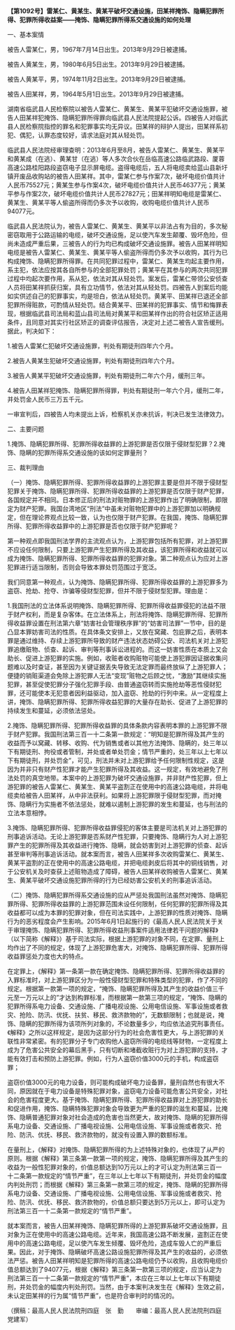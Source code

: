 **【第1092号】雷某仁、黄某生、黄某平破坏交通设施，田某祥掩饰、隐瞒犯罪所得、犯罪所得收益案——掩饰、隐瞒犯罪所得系交通设施的如何处理**

一、基本案情

被告人雷某仁，男，1967年7月14日出生。2013年9月29日被逮捕。

被告人黄某生，男，1980年6月5日出生。2013年9月29日被逮捕。

被告人黄某平，男，1974年11月2日出生。2013年9月29日被逮捕。

被告人田某祥，男，1964年5月1日出生。2013年9月29日被逮捕。

湖南省临武县人民检察院以被告人雷某仁、黄某生、黄某平犯破坏交通设施罪，被告人田某祥犯掩饰、隐瞒犯罪所得罪向临武县人民法院提起公诉。四被告人对临武县人民检察院指控的罪名和犯罪事实均无异议。田某祥的辩护人提出，田某祥系初犯、偶犯，认罪态度较好，请求法庭对其从轻处罚。

临武县人民法院经审理查明：2013年6月至8月，被告人雷某仁、黄某生、黄某平和黄某成（在逃）、黄某甘（在逃）等人多次合伙在岳临高速公路临武路段、厦蓉高速公路桂阳路段盗窃电子显示屏电缆。盗得电缆后，五人将电缆卖给蓝山县新圩镇开废品收购站的被告人田某祥。其中，雷某仁参与作案7次，破坏电缆价值共计人民币75527元；黄某生参与作案4次，破坏电缆价值共计人民币46377元；黄某平参与作案2次，破坏电缆价值共计人民币27827元；田某祥明知电缆是雷某仁、黄某生、黄某平等人偷盗所得而仍多次予以收购，收购电缆价值共计人民币94077元。

临武县人民法院认为，被告人雷某仁、黄某生、黄某平以非法占有为目的，多次秘密窃取用于公路运输的电缆，破坏交通设施，足以使汽车发生颠覆、毁坏危险，但尚未造成严重后果，三被告人的行为均已构成破坏交通设施罪。被告人田某祥明知电缆是被告人雷某仁、黄某生、黄某平等人偷盗所得而仍多次予以收购，其行为已构成掩饰、隐瞒犯罪所得罪。在共同犯罪过程中，雷某仁、黄某生均起主要作用，系主犯，依法应按其各自所参与的全部犯罪处罚；黄某平在其参与的两次共同犯罪过程中均起次要作用，系从犯，依法对其从轻处罚。案发后，雷某仁带领公安侦查人员将田某祥抓获归案，具有立功情节，依法对其从轻处罚。四被告人到案后均能如实供述自己的犯罪事实，均是坦白，依法从轻处罚。黄某平、田某祥已退还全部犯罪所得赃款，可酌情从轻处罚。结合黄某平、田某祥的犯罪事实、情节和悔罪表现，根据临武县司法局和蓝山县司法局对黄某平和田某祥作出的符合社区矫正适用条件，且同意对其实行社区矫正的调查评估报告，决定对上述二被告人宣告缓刑。据此，判决如下：

1.被告人雷某仁犯破坏交通设施罪，判处有期徒刑四年六个月。

2.被告人黄某生犯破坏交通设施罪，判处有期徒刑四年六个月。

3.被告人黄某平犯破坏交通设施罪，判处有期徒刑二年六个月，缓刑三年。

4.被告人田某祥犯掩饰、隐瞒犯罪所得罪，判处有期徒刑一年六个月，缓刑二年，并处罚金人民币三万五千元。

一审宣判后，四被告人均未提出上诉，检察机关亦未抗诉，判决已发生法律效力。

二、主要问题

1.掩饰、隐瞒犯罪所得、犯罪所得收益罪的上游犯罪是否仅限于侵财型犯罪？2.掩饰、隐瞒的犯罪所得系交通设施的该如何定罪量刑？

三、裁判理由

（一）掩饰、隐瞒犯罪所得、犯罪所得收益罪的上游犯罪主要是但并不限于侵财型犯罪关于掩饰、隐瞒犯罪所得、犯罪所得收益罪的上游犯罪是否仅限于财产犯罪，各国规定并不相同。日本修正后的刑法对赃物罪的上游犯罪作出了明确限制，即限定为财产犯罪。我国台湾地区“刑法”中虽未对赃物犯罪中的上游犯罪加以明确规定，但在理论界观点比较一致，认为也仅限于财产犯罪。在我国，掩饰、隐瞒犯罪所得、犯罪所得收益罪中的上游犯罪是否也仅限于财产犯罪呢？

第一种观点即我国刑法学界的主流观点认为，上游犯罪包括所有犯罪，对上游犯罪不应设任何限制，只要上游犯罪产生犯罪所得及其收益，该犯罪所得和收益就可以成为掩饰、隐瞒犯罪所得、犯罪所得收益罪的犯罪对象。第二种观点认为应对上游犯罪进行适当限制，否则会导致本罪处罚范围过于宽泛。

我们同意第一种观点，认为掩饰、隐瞒犯罪所得、犯罪所得收益罪的上游犯罪多为盗窃、抢劫、抢夺、诈骗等侵财型犯罪，但并不限于侵财型犯罪。理由是：

1.我国刑法的立法体系说明掩饰、隐瞒犯罪所得、犯罪所得收益罪侵犯的法益不限于财产权利，而是复杂客体。在立法体系上，刑法将掩饰、隐瞒犯罪所得、犯罪所得收益罪设置在刑法第六章“妨害社会管理秩序罪”的“妨害司法罪”一节中，目的是凸显本罪妨害司法的性质。在具体条文安排上，又放在窝藏、包庇罪之后，表明本罪是通过维持、存续上游犯罪所导致的财产违法状态妨碍公安、司法机关对上游犯罪追缴赃物、侦查、起诉、审判等刑事诉讼进程的。而这一妨害性质在本质上又会助长、促进上游犯罪的实施。例如，收赃者收购赃物可能使上游犯罪因证据收集问题难以及时查证，甚至因为关键证据丢失导致无法定罪而最终放纵了上游犯罪人；便捷的销赃渠道会免除上游犯罪人无法“变现”赃物之后顾之忧，“激励”其继续实施犯罪，甚至促使犯罪分子强化犯罪手段、由普通盗窃转而实施抢劫等恶性侵财犯罪，还可能使本无犯意者因利益驱动，加入盗窃、抢劫的行列中来。从一定程度上讲，掩饰、隐瞒犯罪所得、犯罪所得收益犯罪的大量存在助长、促进了上游犯罪的持续发生和蔓延，必须依法惩处。

2.掩饰、隐瞒犯罪所得、犯罪所得收益罪的具体条款内容表明本罪的上游犯罪不限于财产犯罪。我国刑法第三百一十二条第一款规定：“明知是犯罪所得及其产生的收益而予以窝藏、转移、收购、代为销售或者以其他方法掩饰、隐瞒的，处三年以下有期徒刑、拘役或者管制，并处或者单处罚金；情节严重的，处三年以上七年以下有期徒刑，并处罚金”，可见，刑法并未对上游犯罪给予任何限制性规定，这是因为并非只有财产性犯罪才能产生犯罪所得及其收益。这一规定，有效地避免了刑法处罚的真空地带。本案中的上游犯罪为破坏交通设施罪，并非财产性犯罪，但上游犯罪的被告人雷某仁、黄某生、黄某平盗割正在使用中的高速公路电缆，并将电缆卖给被告人田某祥，从中非法获利。如果将上游犯罪限于侵财型犯罪，而对掩饰、隐瞒行为实施者不依法惩处，就难以遏制上游犯罪的发生和蔓延，也与刑法的立法本意相悖。

3.掩饰、隐瞒犯罪所得、犯罪所得收益罪侵犯的客体主要是司法机关对上游犯罪的刑事追诉活动。无论上游犯罪是否系财产性犯罪，只要掩饰、隐瞒行为人对上游犯罪产生的犯罪所得及其收益进行掩饰、隐瞒，就会妨害到对上游犯罪的侦查、起诉甚至审判等刑事追诉活动。就本案而言，被告人田某祥多次收购雷某仁、黄某生、黄某平盗割的正在使用中的高速公路电缆，并把电缆剥皮后将其中的铜线销售，对于公安机关及时查获上述赃物造成了障碍，被告人田某祥收购被告人雷某仁、黄某生、黄某平破坏交通设施犯罪所得的行为已经妨害公安机关的刑事追诉活动。

（二）掩饰、隐瞒犯罪所得系交通设施的应从严惩处我国刑法虽然对掩饰、隐瞒犯罪所得、犯罪所得收益罪的上游犯罪范围未设任何限制，任何犯罪的犯罪所得及其收益都可以成为本罪的犯罪对象，但在司法实践中，上游犯罪的性质对掩饰、隐瞒行为的恶劣程度会产生影响。2015年6月1日起施行的《最高人民人民法院关于关于审理掩饰、隐瞒犯罪所得、犯罪所得收益刑事案件适用法律若干问题的解释》（以下简称《解释》）基于司法实际，根据上游犯罪的对象不同，在定罪、量刑上均作出了不同的规定，体现了上游犯罪危害大，对掩饰、隐瞒犯罪所得、犯罪所得收益罪惩处力度也大的特点。

在定罪上，《解释》第一条第一款在确定掩饰、隐瞒犯罪所得、犯罪所得收益罪的入罪标准时，对上游犯罪区分为一般性侵财型犯罪和特殊类型的犯罪，作了不同的规定。根据第一款第一项的规定，“掩饰、隐瞒犯罪所得及其产生的收益价值三千元至一万元以上的”才达到构罪标准，而根据第一款第三项的规定，“掩饰、隐瞒的犯罪所得系电力设备、交通设施、广播电视设施、公用电信设施、军事设施或者救灾、抢险、防汛、优抚、扶贫、移民、救济款物的”，无数额限制；也就是说，掩饰、隐瞒的犯罪所得为该项所列对象的，不论数量多少，均应依法追究刑事责任。《解释》之所以这样规定，是因为这部分行为的社会危害性更大，与上游犯罪的关联性非常紧密。有的犯罪分子专门收购他人盗窃所得的电缆线等财物，一定程度上成为了危害公共安全的幕后黑手，只有切断和堵截收赃行为对上游犯罪的支持，才能有效打击和预防上游犯罪。例如，行为人盗窃价值3000元的手机，构成盗窃罪；

盗窃价值3000元的电力设备，则可能构成破坏电力设备罪，量刑自然也有很大不同，原因就在于电力设备是特殊犯罪对象，盗窃电力设备可能危害公共安全，对社会的危害程度更大。基于掩饰、隐瞒犯罪所得、犯罪所得收益罪对上游犯罪的助长和促进作用，掩饰、隐瞒特殊犯罪对象会导致更为严重的犯罪的滋生和蔓延，比掩饰、隐瞒普通犯罪对象对社会造成的危害也当然更大，故对掩饰、隐瞒的犯罪所得系电力设备、交通设施、广播电视设施、公用电信设施、军事设施或者救灾、抢险、防汛、优抚、移民、救济款物的，就没有设置入罪的数额标准。

在量刑上，《解释》对掩饰、隐瞒犯罪所得的为上述特殊对象的，也体现了从严的原则。根据《解释》第三条第一款第一项的规定，掩饰、隐瞒犯罪所得及其产生的收益为一般性犯罪对象的，价值总额达到10万元以上的才可认定为刑法第三百一十二条第一款规定的“情节严重”，在三年以上七年以下有期徒刑，并处罚金的幅度内判处刑罚；而根据《解释》第三条第一款第三项的规定，掩饰、隐瞒的犯罪所得系电力设备、交通设施、广播电视设施、公用电信设施、军事设施或者救灾、抢险、防汛、优抚、移民、救济款物的，价值总额只要达到5万元以上，即可认定为刑法第三百一十二条第一款规定的“情节严重”。

就本案而言，被告人田某祥掩饰、隐瞒犯罪所得的上游犯罪系破坏交通设施罪，且对象为正在使用中的高速公路电缆。近年来，我国高速公路不断发展，盗割正在使用中的高速公路电缆，足以使汽车发生倾覆、毁坏危险，造成车毁人亡的严重后果。因此，对于掩饰、隐瞒破坏高速公路设施犯罪所得及其产生的收益的，必须依法严惩。被告人田某祥明知是犯罪所得的高速公路电缆仍予以收购，且收购电缆价值总额达到了94077元，根据《解释》第三条第一款第三项的规定，应当认定为刑法第三百一十二条第一款规定的“情节严重”，本应在三年以上七年以下有期徒刑，并处罚金的幅度内判处刑罚。当然，由于本案判决发生在《解释》生效之前，未认定田某祥的行为属“情节严重”，也是符合审判时的情况的。

（撰稿：最高人民人民法院刑四庭　张　勤　　审编：最高人民人民法院刑四庭　党建军）